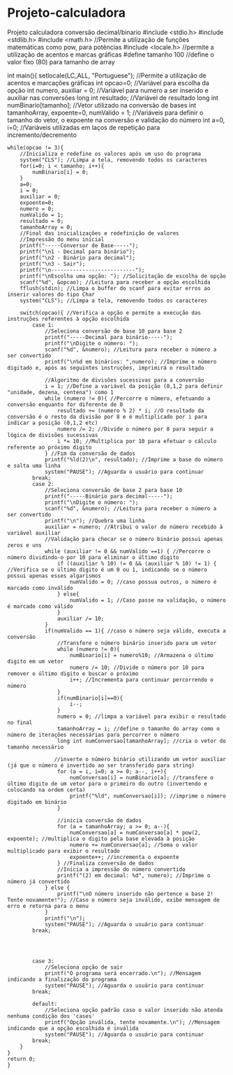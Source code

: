 # Projeto-calculadora
Projeto calculadora conversão decimal/binario
#include <stdio.h>
#include <stdlib.h>
#include <math.h> //Permite a utilização de funções matemáticas como pow, para potências
#include <locale.h> //permite a utilização de acentos e marcas gráficas
#define tamanho 100 //define o valor fixo (80) para tamanho de array

int main(){
    setlocale(LC_ALL, "Portuguese"); //Permite a utilização de acentos e marcações gráficas
    int opcao=0; //Variável para escolha da opção
    int numero, auxiliar = 0; //Variável para numero a ser inserido e auxiliar nas conversões
    long int resultado; //Variável de resultado
    long int numBinario[tamanho]; //Vetor utilizado na conversão de bases
    int tamanhoArray, expoente=0, numValido = 1; //Variáveis para definir o tamanho do vetor, o expoente na conversão e validação do número
    int a=0, i=0; //Variáveis utilizadas em laços de repetição para incremento/decremento

    while(opcao != 3){
        //Inicializa e redefine os valores após um uso do programa
        system("CLS"); //Limpa a tela, removendo todos os caracteres
        for(i=0; i < tamanho; i++){
            numBinario[i] = 0;
        }
        a=0;
        i = 0;
        auxiliar = 0;
        expoente=0;
        numero = 0;
        numValido = 1;
        resultado = 0;
        tamanhoArray = 0;
        //Final das inicializações e redefinição de valores
        //Impressão do menu inicial
        printf("-----Conversor de Base-----");
        printf("\n1 - Decimal para binário");
        printf("\n2 - Binário para decimal");
        printf("\n3 - Sair");
        printf("\n---------------------------");
        printf("\nEscolha uma opção: "); //Solicitação de escolha de opção
        scanf("%d", &opcao); //Leitura para receber a opção escolhida
        fflush(stdin); //Limpa o buffer do scanf para evitar erros ao inserir valores do tipo Char
        system("CLS"); //Limpa a tela, removendo todos os caracteres

        switch(opcao){ //Verifica a opção e permite a execução das instruções referentes à opção escolhida
            case 1:
                //Seleciona conversão de base 10 para base 2
                printf("-----Decimal para binário-----");
                printf("\nDigite o número: ");
                scanf("%d", &numero); //Leitura para receber o número a ser convertido
                printf("\n%d em binários: ",numero); //Imprime o número digitado e, após as seguintes instruções, imprimirá o resultado

                //Algoritmo de divisões sucessivas para a conversão
                i = 1; //Define a variável da posição (0,1,2 para definir "unidade, dezena, centena") como 1
                while (numero != 0){ //Percorre o número, efetuando a conversão enquanto for diferente de 0
                    resultado += (numero % 2) * i; //O resultado da conversão é o resto da divisão por 8 e é multiplicado por i para indicar a posição (0,1,2 etc)
                    numero /= 2; //Divide o número por 8 para seguir a lógica de divisões sucessivas
                    i *= 10; //Multiplica por 10 para efetuar o cálculo referente ao próximo digito
                } //Fim da conversão de dados
                printf("%ld(2)\n", resultado); //Imprime a base do número e salta uma linha
                system("PAUSE"); //Aguarda o usuário para continuar
            break;
            case 2:
                //Seleciona conversão de base 2 para base 10
                printf("-----Binário para decimal-----");
                printf("\nDigite o número: ");
                scanf("%d", &numero); //Leitura para receber o número a ser convertido
                printf("\n"); //Quebra uma linha
                auxiliar = numero; //Atribui o valor do número recebido à variável auxiliar
                //Validação para checar se o número binário possui apenas zeros e uns
                while (auxiliar != 0 && numValido ==1) { //Percorre o número dividindo-o por 10 para eliminar o último digito
                    if ((auxiliar % 10) != 0 && (auxiliar % 10) != 1) { //Verifica se o último digito é um 0 ou 1, indicando se o número possui apenas esses algarismos
                        numValido = 0; //caso possua outros, o número é marcado como inválido
                    } else{
                        numValido = 1; //Caso passe na validação, o número é marcado como válido
                    }
                    auxiliar /= 10;
                }
                if(numValido == 1){ //caso o número seja válido, executa a conversão
                    //Transfere o número binário inserido para um vetor
                    while (numero != 0){
                        numBinario[i] = numero%10; //Armazena o último digito em um vetor
                        numero /= 10; //Divide o número por 10 para remover o último digito e buscar o próximo
                        i++; //Incrementa para continuar percorrendo o número
                    }
                    if(numBinario[i]==0){
                        i--;
                    }
                    numero = 0; //limpa a variável para exibir o resultado no final
                    tamanhoArray = i; //define o tamanho do array como o número de iterações necessárias para percorrer o número
                    long int numConversao[tamanhoArray]; //cria o vetor do tamanho necessário

                   //inverte o número binário utilizando um vetor auxiliar (já que o número é invertido ao ser transferido para string)
                    for (a = i, i=0; a >= 0; a--, i++){
                        numConversao[i] = numBinario[a]; //transfere o último digito de um vetor para o primeiro do outro (invertendo e colocando na ordem certa)
                        printf("%ld", numConversao[i]); //imprime o número digitado em binário
                    }

                    //inicia conversão de dados
                    for (a = tamanhoArray; a >= 0; a--){
                        numConversao[a] = numConversao[a] * pow(2, expoente); //multiplica o digito pela base elevada à posição
                        numero += numConversao[a]; //Soma o valor multiplicado para exibir o resultado
                        expoente++; //incrementa o expoente
                    } //Finaliza conversão de dados
                    //Inicia a impressão do número convertido
                    printf("(2) em decimal: %d", numero); //Imprime o número já convertido
                } else {
                    printf("\nO número inserido não pertence a base 2! Tente novamente!"); //Caso o número seja inválido, exibe mensagem de erro e retorna para o menu
                }
                printf("\n");
                system("PAUSE"); //Aguarda o usuário para continuar
            break;




            case 3:
                //Seleciona opção de sair
                printf("O programa será encerrado.\n"); //Mensagem indicando a finalização do programa
                system("PAUSE"); //Aguarda o usuário para continuar
            break;

            default:
                //Seleciona opção padrão caso o valor inserido não atenda nenhuma condição dos 'cases'
                printf("Opção inválida, tente novamente.\n"); //Mensagem indicando que a opção escolhida é inválida
                system("PAUSE"); //Aguarda o usuário para continuar
            break;
        }
    }
    return 0;
    }
